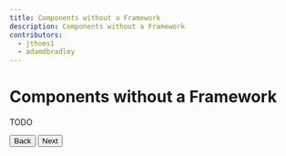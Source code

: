 ```yaml
---
title: Components without a Framework
description: Components without a Framework
contributors:
  - jthoms1
  - adamdbradley
---
```

# Components without a Framework

TODO


<stencil-route-link url="/docs/ember" router="#router" custom="true">
  <button class='pull-left btn btn--secondary'>
    Back
  </button>
</stencil-route-link>

<stencil-route-link url="/docs/config" custom="true">
  <button class='pull-right btn btn--primary'>
    Next
  </button>
</stencil-route-link>